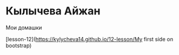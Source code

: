 # Кылычева Айжан
Мои домашки

[lesson-12](https://kylycheva14.github.io/12-lesson/My first side on bootstrap)
